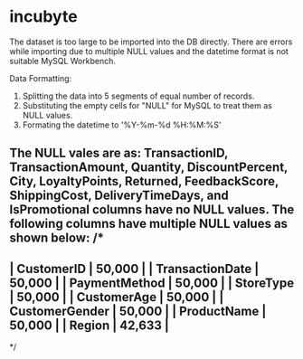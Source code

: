 # incubyte
The dataset is too large to be imported into the DB directly. There are errors while importing due to multiple NULL values and the datetime format is not suitable MySQL Workbench.

Data Formatting:
1) Splitting the data into 5 segments of equal number of records.
2) Substituting the empty cells for "NULL" for MySQL to treat them as NULL values.
3) Formating the datetime to '%Y-%m-%d %H:%M:%S'

The NULL vales are as: 
TransactionID, TransactionAmount, Quantity, DiscountPercent, City, LoyaltyPoints, Returned, FeedbackScore, ShippingCost, DeliveryTimeDays, and IsPromotional columns have no NULL values.
 The following columns have multiple NULL values as shown below:
/*
---------------------------------
| CustomerID		| 50,000	|
| TransactionDate	| 50,000	|
| PaymentMethod		| 50,000	|
| StoreType			| 50,000	|
| CustomerAge		| 50,000	|
| CustomerGender	| 50,000	|
| ProductName		| 50,000	|
| Region			| 42,633	|
---------------------------------
*/

